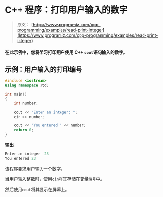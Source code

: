 # C++ 程序：打印用户输入的数字

> 原文： [https://www.programiz.com/cpp-programming/examples/read-print-integer](https://www.programiz.com/cpp-programming/examples/read-print-integer)

#### 在此示例中，您将学习打印用户使用 C++ `cout`语句输入的数字。

## 示例：用户输入的打印编号

```cpp
#include <iostream>
using namespace std;

int main()
{    
    int number;

    cout << "Enter an integer: ";
    cin >> number;

    cout << "You entered " << number;    
    return 0;
}
```

**输出**

```cpp
Enter an integer: 23
You entered 23
```

该程序要求用户输入一个数字。

当用户输入整数时，使用`cin`将其存储在变量`编号`中。

然后使用`cout`将其显示在屏幕上。